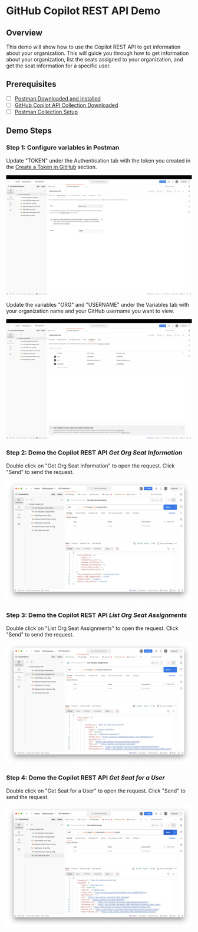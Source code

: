 # GitHub Copilot REST API Demo

## Overview

This demo will show how to use the Copilot REST API to get information about your organization. This will guide you through how to get information about your organization, list the seats assigned to your organization, and get the seat information for a specific user.

## Prerequisites

- [ ] [Postman Downloaded and Installed](https://www.postman.com/downloads/)
- [ ] [GitHub Copilot API Collection Downloaded](../Demo2-Telemetry/postman-setup-info/GitHubCopilotAPI.postman_collection.json)
- [ ] [Postman Collection Setup](../Demo2-Telemetry/postman-setup-info/postman-collection-setup.md)

## Demo Steps

### Step 1: Configure variables in Postman

Update "TOKEN" under the Authentication tab with the token you created in the [Create a Token in GitHub](../Demo2-Telemetry/postman-setup-info/postman-collection-setup.md#step-3-create-a-token-in-github) section.

![postman token update](../docs/images/Telemetry/postman-update-token.png)

Update the variables "ORG" and "USERNAME" under the Variables tab with your organization name and your GitHub username you want to view.

![postman variable update](../docs/images/Telemetry/postman-update-variables.png)

### Step 2: Demo the Copilot REST API _Get Org Seat Information_

Double click on "Get Org Seat Information" to open the request. Click "Send" to send the request.

![Get Org Seat Information](../docs/images/Telemetry/get-org-seat-information.png)

### Step 3: Demo the Copilot REST API _List Org Seat Assignments_

Double click on "List Org Seat Assignments" to open the request. Click "Send" to send the request.

![List Org Seat Assignments](../docs/images/Telemetry/list-org-seat-assignments.png)

### Step 4: Demo the Copilot REST API _Get Seat for a User_

Double click on "Get Seat for a User" to open the request. Click "Send" to send the request.

![Get Seat for a User](../docs/images/Telemetry/get-seat-for-a-user.png)
